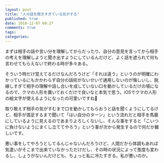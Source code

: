 ```yaml
---
layout: post
title: "人の話を聞きすぎている気がする"
published: true
date: 2018-12-07 09:27
comments: true
tags: 
categories: 
---
```



まずは相手の話や言い分を理解してからだったり、自分の意見を言ってから相手の考えを理解しようと聞き出すようにしているんだけど、よく話を遮られて何も言わせてもらえないで終わる時が多々ある。

そういう時だけ覚えてるだけなんだろうけど「それは違う」というのが明確にわかっているにもかかわらず自分の話術がないせいで通用しないのが悔しいし、脱線しすぎて相手の理解や話し合いを成していない口を動かしているだけの場になるので、クマの人形を置いておくだけで良いなと本気で思う。iOSでクマの人形の絵文字が使えるようになったの可愛いですね🧸

取り敢えず相手の気がすむまで口を動かしてもらおうと話を聞くようにしてるけど、相手が満足するまで聞いて「はい自分のターン」という流れだと相手を馬鹿にしているように見えるのであまりよろしくないし、そんな事をすると「こいつに負けないようにまくし立ててやろう」という事が次から発生するので何だか難しいです。

悪い事をしてやろうとしてるんじゃないんだろうけど、人間だから体調もあれば気遣いがそこまで出来ていなかっただけだし、その時の状況によって態度も変わるし、しょうがないんだけども、ちょっと私に冷たすぎる。私が悪いのか。
